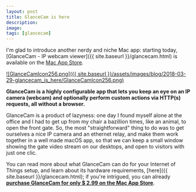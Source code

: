 ```yaml
---
layout: post
title: GlanceCam is here
description:
image:
tags: [glancecam]
---
```

I'm glad to introduce another nerdy and niche Mac app: starting today, [GlanceCam - IP webcam viewer]({{ site.baseurl }}/glancecam.html) is available on the [Mac App Store](https://itunes.apple.com/us/app/glancecam-ip-webcam-viewer/id1360797896?l=it&ls=1&mt=12).

[![GlanceCamIcon256.png]({{ site.baseurl }}/assets/images/blog/2018-03-29-glancecam_is_here/GlanceCamIcon256.png)](https://itunes.apple.com/us/app/glancecam-ip-webcam-viewer/id1360797896?l=it&ls=1&mt=12)

**GlanceCam is a highly configurable app that lets you keep an eye on an IP camera (webcam) and optionally perform custom actions via HTTP(s) requests, all without a browser.**

GlanceCam is a product of lazyness: one day I found myself alone at the office and I had to get up from my chair a bazillion times, like an animal, to open the front gate.
So, the most "straightforward" thing to do was to get ourselves a nice IP camera and an ethernet relay, and make them work together in a well made macOS app, so that we can keep a small window showing the gate video stream on our desktops, and open to visitors with just one clic.

You can read more about what GlanceCam can do for your Internet of Things setup, and learn about its hardware requirements, [here]({{ site.baseurl }}/glancecam.html); if you're intrigued, you can already [**purchase GlanceCam for only $ 2.99 on the Mac App Store**](https://itunes.apple.com/us/app/glancecam-ip-webcam-viewer/id1360797896?l=it&ls=1&mt=12).